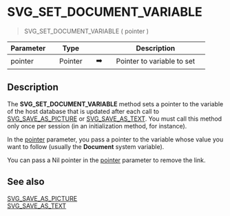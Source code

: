 <!-- SVG_SET_DOCUMENT_VARIABLE ( Param_1 )
 -> Param_1 (Pointer)-->
# SVG_SET_DOCUMENT_VARIABLE

> SVG_SET_DOCUMENT_VARIABLE ( pointer )

| Parameter |     | Type |     |     |     | Description |     |
| --- | --- | --- | --- | --- | --- | --- | --- |
| pointer |     | Pointer |     | ➡️ |     | Pointer to variable to set |     |

## Description

The **SVG_SET_DOCUMENT_VARIABLE** method sets a pointer to the variable of the host database that is updated after each call to [SVG_SAVE_AS_PICTURE](SVG_SAVE_AS_PICTURE.md) or [SVG_SAVE_AS_TEXT](SVG_SAVE_AS_TEXT.md). You must call this method only once per session (in an initialization method, for instance).

In the [pointer](# "Pointer to variable to set") parameter, you pass a pointer to the variable whose value you want to follow (usually the **Document** system variable).

You can pass a Nil pointer in the [pointer](# "Pointer to variable to set") parameter to remove the link.

## See also

[SVG_SAVE_AS_PICTURE](SVG_SAVE_AS_PICTURE.md)  
[SVG_SAVE_AS_TEXT](SVG_SAVE_AS_TEXT.md)

